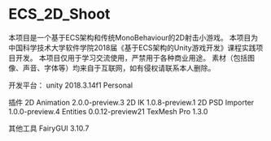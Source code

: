 # ECS_2D_Shoot

本项目是一个基于ECS架构和传统MonoBehaviour的2D射击小游戏。
本项目为中国科学技术大学软件学院2018届《基于ECS架构的Unity游戏开发》课程实践项目开发。
本项目仅用于学习交流使用，严禁用于各种商业用途。
素材（包括图像、声音、字体等）均来自于互联网，如有侵权请联系本人删除。

开发平台：
unity 2018.3.14f1 Personal

插件
2D Animation 	2.0.0-preview.3
2D IK 			1.0.8-preview.1
2D PSD Importer	1.0.0-preview.4
Entities		0.0.12-preview21
TexMesh Pro		1.3.0

其他工具
FairyGUI 		3.10.7

